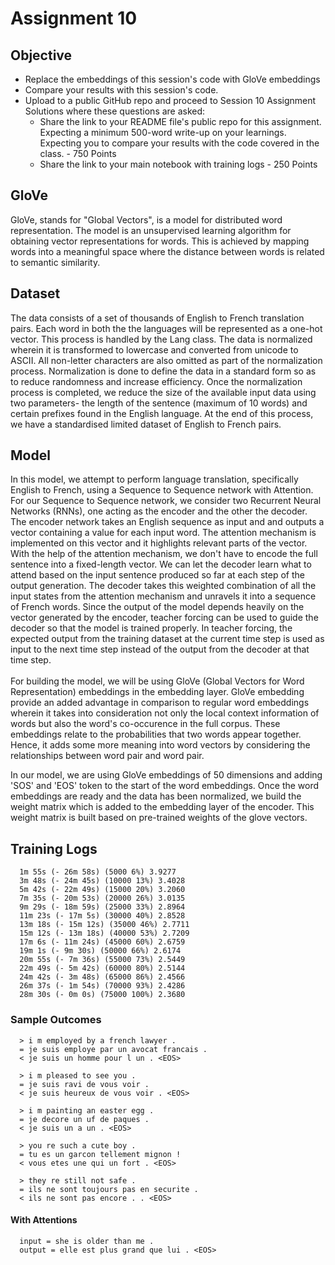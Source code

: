 # Assignment 10

## Objective
* Replace the embeddings of this session's code with GloVe embeddings
* Compare your results with this session's code. 
* Upload to a public GitHub repo and proceed to Session 10 Assignment Solutions where these questions are asked: 
    * Share the link to your README file's public repo for this assignment. Expecting a minimum 500-word write-up on your learnings. Expecting you to compare your results with the code covered in the class. - 750 Points
    * Share the link to your main notebook with training logs - 250 Points


## GloVe
GloVe, stands for "Global Vectors", is a model for distributed word representation. The model is an unsupervised learning algorithm for obtaining vector representations for words. This is achieved by mapping words into a meaningful space where the distance between words is related to semantic similarity.<br>

## Dataset
The data consists of a set of thousands of English to French translation pairs. Each word in both the the languages will be represented as a one-hot vector. This process is handled by the Lang class. The data is normalized wherein it is transformed to lowercase and converted from unicode to ASCII. All non-letter characters are also omitted as part of the normalization process. Normalization is done to define the data in a standard form so as to reduce randomness and increase efficiency. Once the normalization process is completed, we reduce the size of the available input data using two parameters- the length of the sentence (maximum of 10 words) and certain prefixes found in the English language. At the end of this process, we have a standardised limited dataset of English to French pairs.

## Model
In this model, we attempt to perform language translation, specifically English to French, using a Sequence to Sequence network with Attention. For our Sequence to Sequence network, we consider two Recurrent Neural Networks (RNNs), one acting as the encoder and the other the decoder.  The encoder network takes an English sequence as input and and outputs a vector containing a value for each input word. The attention mechanism is implemented on this vector and it highlights relevant parts of the vector. With the help of the attention mechanism, we don't have to encode the full sentence into a fixed-length vector. We can let the decoder learn what to attend based on the input sentence produced so far at each step of the output generation. The decoder takes this weighted combination of all the input states from the attention mechanism and unravels it into a sequence of French words. Since the output of the model depends heavily on the vector generated by the encoder, teacher forcing can be used to guide the decoder so that the model is trained properly. In teacher forcing, the expected output from the training dataset at the current time step is used as input to the next time step instead of the output from the decoder at that time step.<br><br>
For building the model, we will be using GloVe (Global Vectors for Word Representation) embeddings in the embedding layer. GloVe embedding provide an added advantage in comparison to regular word embeddings wherein it takes into consideration not only the local context information of words but also the word's co-occurence in the full corpus. These embeddings relate to the probabilities that two words appear together. Hence, it adds some more meaning into word vectors by considering the relationships between word pair and word pair.<br>

In our model, we are using GloVe embeddings of 50 dimensions and adding 'SOS' and 'EOS' token to the start of the word embeddings. Once the word embeddings are ready and the data has been normalized, we build the weight matrix which is added to the embedding layer of the encoder. This weight matrix is built based on pre-trained weights of the glove vectors.

## Training Logs
      1m 55s (- 26m 58s) (5000 6%) 3.9277
      3m 48s (- 24m 45s) (10000 13%) 3.4028
      5m 42s (- 22m 49s) (15000 20%) 3.2060
      7m 35s (- 20m 53s) (20000 26%) 3.0135
      9m 29s (- 18m 59s) (25000 33%) 2.8964
      11m 23s (- 17m 5s) (30000 40%) 2.8528
      13m 18s (- 15m 12s) (35000 46%) 2.7711
      15m 12s (- 13m 18s) (40000 53%) 2.7209
      17m 6s (- 11m 24s) (45000 60%) 2.6759
      19m 1s (- 9m 30s) (50000 66%) 2.6174
      20m 55s (- 7m 36s) (55000 73%) 2.5449
      22m 49s (- 5m 42s) (60000 80%) 2.5144
      24m 42s (- 3m 48s) (65000 86%) 2.4566
      26m 37s (- 1m 54s) (70000 93%) 2.4286
      28m 30s (- 0m 0s) (75000 100%) 2.3680
  
 ### Sample Outcomes
      > i m employed by a french lawyer .
      = je suis employe par un avocat francais .
      < je suis un homme pour l un . <EOS>

      > i m pleased to see you .
      = je suis ravi de vous voir .
      < je suis heureux de vous voir . <EOS>

      > i m painting an easter egg .
      = je decore un uf de paques .
      < je suis un a un . <EOS>

      > you re such a cute boy .
      = tu es un garcon tellement mignon !
      < vous etes une qui un fort . <EOS>

      > they re still not safe .
      = ils ne sont toujours pas en securite .
      < ils ne sont pas encore . . <EOS>
      
#### With Attentions     
      input = she is older than me .
      output = elle est plus grand que lui . <EOS>
